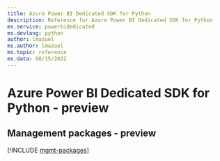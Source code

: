 ```yaml
---
title: Azure Power BI Dedicated SDK for Python
description: Reference for Azure Power BI Dedicated SDK for Python
ms.service: powerbidedicated
ms.devlang: python
author: lmazuel
ms.author: lmazuel
ms.topic: reference
ms.data: 08/15/2022
---
```

# Azure Power BI Dedicated SDK for Python - preview

## Management packages - preview
[!INCLUDE [mgmt-packages](power-bi-dedicated-mgmt-index.md)]
